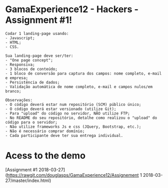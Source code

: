 # GamaExperience12 - Hackers - Assignment #1!
```
Codar 1 landing-page usando:
- Javascript;
- HTML;
- CSS.

Sua landing-page deve ser/ter:
- "One page concept";
- Responsiva;
- 3 blocos de conteúdo;
- 1 bloco de conversão para captura dos campos: nome completo, e-mail e empresa;
- Persistência de dados;
- Validação automática de nome completo, e-mail e campos nulos/em branco;

Observações:
- O código deverá estar num repositório (SCM) público único;
- O código deverá estar versionado (utilize Git);
- Para "upload" do código no servidor, NÃO utilize FTP;
- No README do seu repositório, detalhe como realizou o "upload" do código para o servidor;
- Não utilize frameworks Js e css (JQuery, Bootstrap, etc.);
- Não é necessário comprar domínio;
- Cada participante deve ter sua entrega individual.
```

# Acess to the demo
[Assignment #1 2018-03-27](https://rawgit.com/douglasps/GamaExperience12/Assignement 1 2018-03-27/master/index.html)